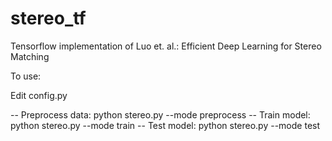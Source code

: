 # stereo_tf
Tensorflow implementation of Luo et. al.: Efficient Deep Learning for Stereo Matching

To use:

Edit config.py

-- Preprocess data: python stereo.py --mode preprocess
-- Train model: python stereo.py --mode train
-- Test model: python stereo.py --mode test
